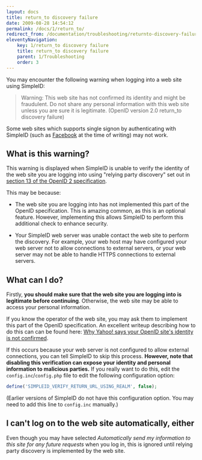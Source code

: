 ```yaml
---
layout: docs
title: return_to discovery failure
date: 2009-08-28 14:54:12
permalink: /docs/1/return_to/
redirect_from: /documentation/troubleshooting/returnto-discovery-failure/
eleventyNavigation:
    key: 1/return_to discovery failure
    title: return_to discovery failure
    parent: 1/Troubleshooting
    order: 3
---
```


You may encounter the following warning when logging into a web site using SimpleID:

> Warning: This web site has not confirmed its identity and might be fraudulent.  Do not share any personal information with this web site unless you are sure it is legitimate.  (OpenID version 2.0 return_to discovery failure)

Some web sites which supports single signon by authenticating with SimpleID (such as [Facebook](http://www.facebook.com) at the time of writing) may not work.

## What is this warning?

This warning is displayed when SimpleID is unable to verify the identity of the web site you are logging into using "relying party discovery" set out in [section 13 of the OpenID 2 specification](http://openid.net/specs/openid-authentication-2_0.html#rp_discovery).

This may be because:

- The web site you are logging into has not implemented this part of the OpenID specification.  This is amazing common, as this is an optional feature.  However, implementing this allows SimpleID to perform this additional check to enhance security.

- Your SimpleID web server was unable contact the web site to perform the discovery.  For example, your web host may have configured your web server not to allow connections to external servers, or your web server may not be able to handle HTTPS connections to external servers.

## What can I do?

Firstly, **you should make sure that the web site you are logging into is legitimate before continuing**.  Otherwise, the web site may be able to access your personal information.

If you know the operator of the web site, you may ask them to implement this part of the OpenID specification.  An excellent writeup describing how to do this can can be found here: [Why Yahoo! says your OpenID site's identity is not confirmed](http://blog.nerdbank.net/2008/06/why-yahoo-says-your-openid-site.html).

If this occurs because your web server is not configured to allow external connections, you can tell SimpleID to skip this process.  **However, note that disabling this verification can expose your identity and personal information to malicious parties.**  If you really want to do this, edit the <code>config.inc</code>/<code>config.php</code> file to edit the following configuration option:

```php
define('SIMPLEID_VERIFY_RETURN_URL_USING_REALM', false);
```

(Earlier versions of SimpleID do not have this configuration option.  You may need to add this line to <code>config.inc</code> manually.)

## I can't log on to the web site automatically, either

Even though you may have selected *Automatically send my information to this site for any future requests* when you log in, this is ignored until relying party discovery is implemented by the web site.